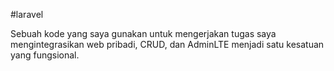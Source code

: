 #laravel

Sebuah kode yang saya gunakan untuk mengerjakan tugas saya mengintegrasikan web pribadi, CRUD, dan AdminLTE menjadi satu kesatuan yang fungsional.
